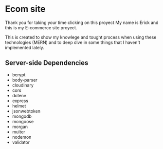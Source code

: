 # Ecom site

Thank you for taking your time clicking on this proyect My name is Erick and this is my E-commerce site proyect.

This is created to show my knowlege and tought process when using these technologies (MERN) and to deep dive in some things that I haven't implemented lately.

## Server-side Dependencies

- bcrypt
- body-parser
- cloudinary
- cors
- dotenv
- express
- helmet
- jsonwebtoken
- mongodb
- mongoose
- morgan
- multer
- nodemon
- validator
